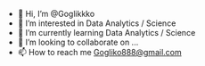 - 👋 Hi, I’m @Goglikkko
- 👀 I’m interested in Data Analytics / Science 
- 🌱 I’m currently learning Data Analytics / Science 
- 💞️ I’m looking to collaborate on ...
- 📫 How to reach me Gogliko888@gmail.com

<!---
Goglikkko/Goglikkko is a ✨ special ✨ repository because its `README.md` (this file) appears on your GitHub profile.
You can click the Preview link to take a look at your changes.
--->

